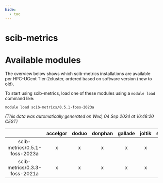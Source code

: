 ```yaml
---
hide:
  - toc
---
```


scib-metrics
============

# Available modules


The overview below shows which scib-metrics installations are available per HPC-UGent Tier-2cluster, ordered based on software version (new to old).

To start using scib-metrics, load one of these modules using a `module load` command like:

```shell
module load scib-metrics/0.5.1-foss-2023a
```

*(This data was automatically generated on Wed, 04 Sep 2024 at 16:48:20 CEST)*  

| |accelgor|doduo|donphan|gallade|joltik|shinx|skitty|
| :---: | :---: | :---: | :---: | :---: | :---: | :---: | :---: |
|scib-metrics/0.5.1-foss-2023a|x|x|x|x|x|x|x|
|scib-metrics/0.3.3-foss-2021a|x|x|x|x|x|-|x|

